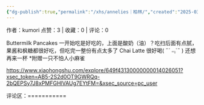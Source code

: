 ```yaml
---
{"dg-publish":true,"permalink":"/xhs/annelies｜柏林/","created":"2025-03-17T22:10:01.239+08:00","updated":"2025-03-17T22:10:01.239+08:00"}
---
```


作者：kumori
点赞：3   |   收藏：0   |   评论：0

Buttermilk Pancakes 一开始吃是好吃的，上面是酸奶（油）？吃扫后面有点腻，果酱和枫糖都很好吃，但吃完一整份有点太多了
Chai Latte 很好喝( ﻿˶﻿´﹃`˵﻿ ) 还想再来一杯
*附赠一只不怕人小麻雀

https://www.xiaohongshu.com/explore/649f43130000000014026051?xsec_token=AB5-2S2d0OT9GWRQq-2bQEPSy7J8xPMFGHlVAUg7EYtFM=&xsec_source=pc_user

评论区：===========

